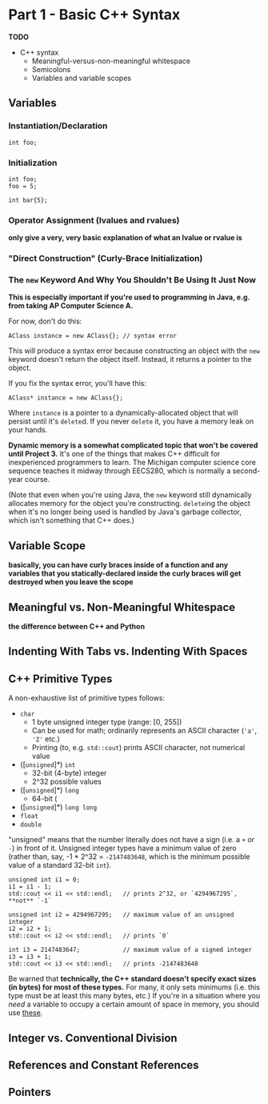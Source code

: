 Part 1 - Basic C++ Syntax
================================================================================
**TODO**
* C++ syntax
	* Meaningful-versus-non-meaningful whitespace
	* Semicolons
	* Variables and variable scopes

Variables
--------------------------------------------------------------------------------

### Instantiation/Declaration

	int foo;

### Initialization

	int foo;
	foo = 5;

	int bar{5};

### Operator Assignment (lvalues and rvalues)

**only give a very, very basic explanation of what an lvalue or rvalue is**

### "Direct Construction" (Curly-Brace Initialization)

### The `new` Keyword And Why You Shouldn't Be Using It Just Now
**This is especially important if you're used to programming in Java, e.g.
from taking AP Computer Science A.**

For now, don't do this:

	AClass instance = new AClass{}; // syntax error

This will produce a syntax error because constructing an object with the
`new` keyword doesn't return the object itself. Instead, it returns a
pointer to the object.

If you fix the syntax error, you'll have this:

	AClass* instance = new AClass{};

Where `instance` is a pointer to a dynamically-allocated object that will
persist until it's `delete`d. If you never `delete` it, you have a memory
leak on your hands.

**Dynamic memory is a somewhat complicated topic that won't be covered
until Project 3.** It's one of the things that makes C++ difficult for
inexperienced programmers to learn. The Michigan computer science core
sequence teaches it midway through EECS280, which is normally a second-year
course.

(Note that even when you're using Java, the `new` keyword still
dynamically allocates memory for the object you're constructing.
`delete`ing the object when it's no longer being used is handled by Java's
garbage collector, which isn't something that C++ does.)

Variable Scope
--------------------------------------------------------------------------------

**basically, you can have curly braces inside of a function and any
variables that you statically-declared inside the curly braces will get
destroyed when you leave the scope**


Meaningful vs. Non-Meaningful Whitespace
--------------------------------------------------------------------------------

**the difference between C++ and Python**


Indenting With Tabs vs. Indenting With Spaces
--------------------------------------------------------------------------------



C++ Primitive Types
--------------------------------------------------------------------------------
A non-exhaustive list of primitive types follows:
* `char`
	* 1 byte unsigned integer type (range: [0, 255])
	* Can be used for math; ordinarily represents an ASCII character (`'a'`, `'Z'` etc.)
	* Printing (to, e.g. `std::cout`) prints ASCII character, not numerical
	  value
* ([`unsigned`]\*) `int`
	* 32-bit (4-byte) integer
	* 2^32 possible values
* ([`unsigned`]\*) `long`
	* 64-bit (
* ([`unsigned`]\*) `long long`
* `float`
* `double`

"unsigned" means that the number literally does not have a sign (i.e. a
`+` or `-`) in front of it. Unsigned integer types have a minimum value of
zero (rather than, say, -1 * 2^32 = `-2147483648`, which is the minimum
possible value of a standard 32-bit `int`).

    unsigned int i1 = 0;
    i1 = i1 - 1;
    std::cout << i1 << std::endl;   // prints 2^32, or `4294967295`, **not** `-1`

    unsigned int i2 = 4294967295;   // maximum value of an unsigned integer
    i2 = i2 + 1;
    std::cout << i2 << std::endl;   // prints `0`

    int i3 = 2147483647;            // maximum value of a signed integer
    i3 = i3 + 1;
    std::cout << i3 << std::endl;   // prints -2147483648

Be warned that **technically, the C++ standard doesn't specify exact sizes
(in bytes) for most of these types.** For many, it only sets minimums (i.e.
this type must be at least this many bytes, etc.) If you're in a situation
where you _need_ a variable to occupy a certain amount of space in memory,
you should use [these](http://en.cppreference.com/w/cpp/types/integer).

Integer vs. Conventional Division
--------------------------------------------------------------------------------


References and Constant References
--------------------------------------------------------------------------------


Pointers
--------------------------------------------------------------------------------


